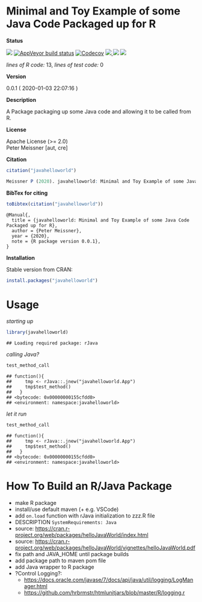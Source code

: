 
<!-- README.md is generated from README.Rmd. Please edit that file -->

<!-- -->

<!-- FILL OUT OPTIONS !!! -->

<!-- -->

<!-- -->

<!-- -->

# Minimal and Toy Example of some Java Code Packaged up for R

**Status**

<a href="https://travis-ci.org/petermeissner/javahelloworld"><img src="https://api.travis-ci.org/petermeissner/javahelloworld.svg?branch=master"><a/>
[![AppVeyor build
status](https://ci.appveyor.com/api/projects/status/github/petermeissner/javahelloworld?branch=master&svg=true)](https://ci.appveyor.com/project/petermeissner/javahelloworld)
<a href="https://codecov.io/gh/petermeissner/javahelloworld"><img src="https://codecov.io/gh/petermeissner/javahelloworld/branch/master/graph/badge.svg" alt="Codecov" /></a>
<a href="https://cran.r-project.org/package=javahelloworld">
<img src="http://www.r-pkg.org/badges/version/javahelloworld"> </a>
<img src="http://cranlogs.r-pkg.org/badges/grand-total/javahelloworld">
<img src="http://cranlogs.r-pkg.org/badges/javahelloworld">

*lines of R code:* 13, *lines of test code:* 0

**Version**

0.0.1 ( 2020-01-03 22:07:16 )

**Description**

A Package packaging up some Java code and allowing it to be called from
R.

**License**

Apache License (\>= 2.0) <br>Peter Meissner \[aut, cre\]

**Citation**

``` r
citation("javahelloworld")
```

``` r
Meissner P (2020). javahelloworld: Minimal and Toy Example of some Java Code Packaged up for R. R package version 0.0.1.
```

**BibTex for citing**

``` r
toBibtex(citation("javahelloworld"))
```

    @Manual{,
      title = {javahelloworld: Minimal and Toy Example of some Java Code Packaged up for R},
      author = {Peter Meissner},
      year = {2020},
      note = {R package version 0.0.1},
    }

**Installation**

Stable version from CRAN:

``` r
install.packages("javahelloworld")
```

<!-- Latest development version from Github: -->

<!-- ```{r, eval=FALSE} -->

<!-- devtools::install_github("user_name/repo_name") -->

<!-- ``` -->

# Usage

*starting up*

``` r
library(javahelloworld)
```

    ## Loading required package: rJava

*calling Java?*

``` r
test_method_call
```

    ## function(){
    ##     tmp <- rJava::.jnew("javahelloworld.App")
    ##     tmp$test_method()
    ##   }
    ## <bytecode: 0x00000000155cfdd0>
    ## <environment: namespace:javahelloworld>

*let it run*

``` r
test_method_call
```

    ## function(){
    ##     tmp <- rJava::.jnew("javahelloworld.App")
    ##     tmp$test_method()
    ##   }
    ## <bytecode: 0x00000000155cfdd0>
    ## <environment: namespace:javahelloworld>

# How To Build an R/Java Package

  - make R package
  - install/use default maven (+ e.g. VSCode)
  - add `on.load` function with rJava initialization to zzz.R file
  - DESCRIPTION `SystemRequirements: Java`
  - source:
    <https://cran.r-project.org/web/packages/helloJavaWorld/index.html>
  - source:
    <https://cran.r-project.org/web/packages/helloJavaWorld/vignettes/helloJavaWorld.pdf>
  - fix path and JAVA\_HOME until package builds
  - add package path to maven pom file
  - add Java wrapper to R package
  - ?Control Logging?:
      - <https://docs.oracle.com/javase/7/docs/api/java/util/logging/LogManager.html>
      - <https://github.com/hrbrmstr/htmlunitjars/blob/master/R/logging.r>
